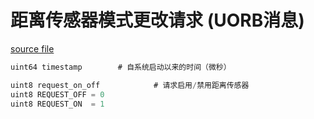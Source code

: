 # 距离传感器模式更改请求 (UORB消息)

[source file](https://github.com/PX4/PX4-Autopilot/blob/main/msg/DistanceSensorModeChangeRequest.msg)

```c
uint64 timestamp		# 自系统启动以来的时间（微秒）

uint8 request_on_off 			# 请求启用/禁用距离传感器
uint8 REQUEST_OFF = 0
uint8 REQUEST_ON  = 1

```